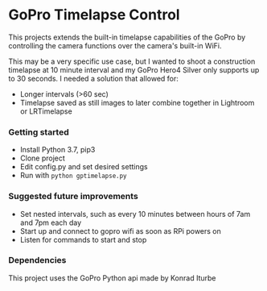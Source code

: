 # GoPro Timelapse Control

This projects extends the built-in timelapse capabilities of the GoPro by controlling the camera functions over the camera's built-in WiFi.
 
This may be a very specific use case, but I wanted to shoot a construction timelapse at 10 minute interval and my GoPro Hero4 Silver only supports up to 30 seconds. I needed a solution that allowed for:
 * Longer intervals (>60 sec)
 * Timelapse saved as still images to later combine together in Lightroom or LRTimelapse 

 
 ### Getting started
 
* Install Python 3.7, pip3
* Clone project 
* Edit config.py and set desired settings
* Run with `python gptimelapse.py`

 ### Suggested future improvements
 
 * Set nested intervals, such as every 10 minutes between hours of 7am and 7pm each day
 * Start up and connect to gopro wifi as soon as RPi powers on
 * Listen for commands to start and stop
 
 ### Dependencies
 
 This project uses the GoPro Python api made by Konrad Iturbe
 

 
 